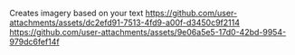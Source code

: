 Creates imagery based on your text 
https://github.com/user-attachments/assets/dc2efd91-7513-4fd9-a00f-d3450c9f2114
https://github.com/user-attachments/assets/9e06a5e5-17d0-42bd-9954-979dc6fef14f
